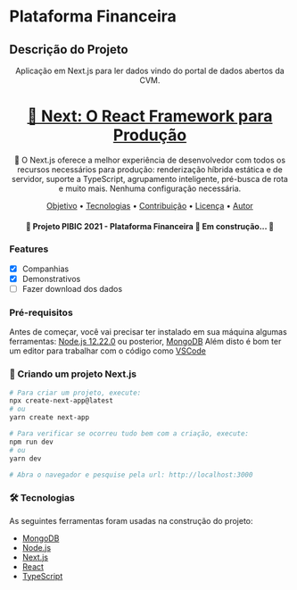 # Plataforma Financeira

## Descrição do Projeto
<p align="center">Aplicação em Next.js para ler dados vindo do portal de dados abertos da CVM.</p>

<h1 align="center">
    <a href="https://nextjs.org/">🔗 Next: O React Framework para Produção</a>
</h1>
<p align="center">🚀 O Next.js oferece a melhor experiência de desenvolvedor com todos os recursos necessários para produção: renderização híbrida estática e de servidor, suporte a TypeScript, agrupamento inteligente, pré-busca de rota e muito mais. Nenhuma configuração necessária.
</p>

<p align="center">
 <a href="#objetivo">Objetivo</a> •
 <a href="#tecnologias">Tecnologias</a> • 
 <a href="#contribuicao">Contribuição</a> • 
 <a href="#licenc-a">Licença</a> • 
 <a href="#autor">Autor</a>
</p>

<h4 align="center"> 
	🚧  Projeto PIBIC 2021 - Plataforma Financeira 🚀 Em construção...  🚧
</h4>

### Features

- [x] Companhias
- [x] Demonstrativos
- [ ] Fazer download dos dados

### Pré-requisitos

Antes de começar, você vai precisar ter instalado em sua máquina algumas ferramentas:
[Node.js 12.22.0](https://nodejs.org/en/) ou posterior, [MongoDB](https://www.mongodb.com/)
Além disto é bom ter um editor para trabalhar com o código como [VSCode](https://code.visualstudio.com/)

### 🎲 Criando um projeto Next.js

```bash
# Para criar um projeto, execute:
npx create-next-app@latest
# ou
yarn create next-app

# Para verificar se ocorreu tudo bem com a criação, execute:
npm run dev
# ou
yarn dev

# Abra o navegador e pesquise pela url: http://localhost:3000
```

### 🛠 Tecnologias

As seguintes ferramentas foram usadas na construção do projeto:

- [MongoDB](https://www.mongodb.com/)
- [Node.js](https://nodejs.org/en/)
- [Next.js](https://nextjs.org/)
- [React](https://pt-br.reactjs.org/)
- [TypeScript](https://www.typescriptlang.org/)